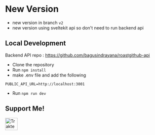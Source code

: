# New Version
- new version in branch `v2`
- new version using sveltekit api so don't need to run backend api


## Local Development
Backend API repo : https://github.com/bagusindrayana/roastgithub-api
- Clone the repository
- Run `npm install`
- make .env file and add the following
```
PUBLIC_API_URL=http://localhost:3001
```
- Run `npm run dev`


## Support Me!
<a href="https://trakteer.id/bagood" target="_blank"
                ><img
                    id="wse-buttons-preview"
                    src="https://cdn.trakteer.id/images/embed/trbtn-red-1.png?date=18-11-2023"
                    height="40"
                    style="border: 0px; height: 40px; --darkreader-inline-border-top: 0px; --darkreader-inline-border-right: 0px; --darkreader-inline-border-bottom: 0px; --darkreader-inline-border-left: 0px;"
                    alt="Trakteer Saya"
                    data-darkreader-inline-border-top=""
                    data-darkreader-inline-border-right=""
                    data-darkreader-inline-border-bottom=""
                    data-darkreader-inline-border-left=""
                /></a
            >